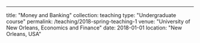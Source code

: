 ---
title: "Money and Banking"
collection: teaching
type: "Undergraduate course"
permalink: /teaching/2018-spring-teaching-1
venue: "University of New Orleans, Economics and Finance"
date: 2018-01-01
location: "New Orleans, USA"
